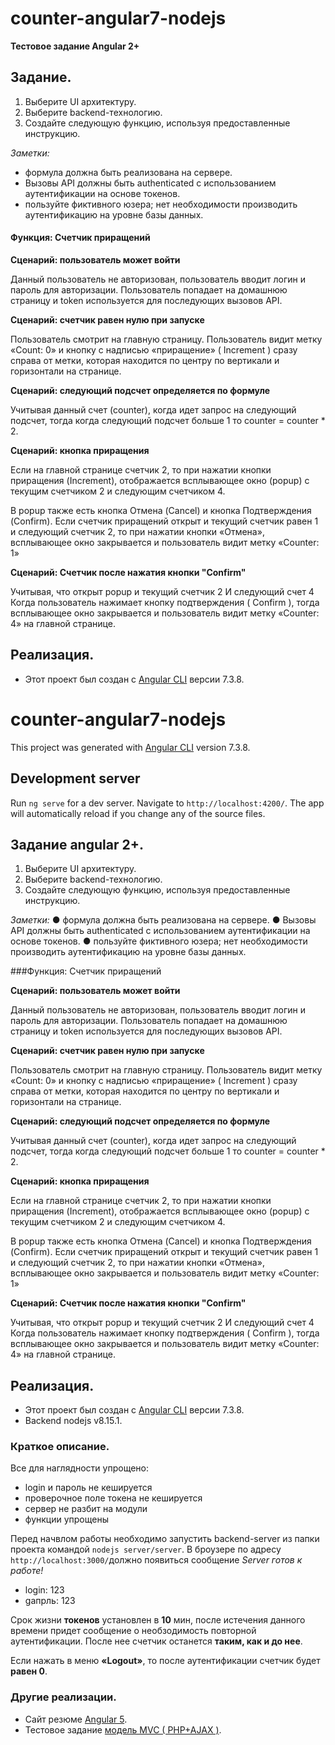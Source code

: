 # counter-angular7-nodejs

**Тестовое задание Angular 2+**


## Задание. 

1. Выберите UI архитектуру.
2. Выберите backend-технологию.
3. Создайте следующую функцию, используя предоставленные инструкцию.

_Заметки:_
* формула должна быть реализована на сервере.
* Вызовы API должны быть authenticated с использованием аутентификации на основе токенов.
* пользуйте фиктивного юзера; нет необходимости производить аутентификацию на уровне базы данных.

#### Функция: Счетчик приращений

**Сценарий: пользователь может войти**

Данный пользователь не авторизован, пользователь вводит логин и пароль для авторизации.
Пользователь попадает на домашнюю страницу и token используется для последующих вызовов API.

**Сценарий: счетчик равен нулю при запуске**

Пользователь смотрит на главную страницу.
Пользователь видит метку «Count: 0» и кнопку с надписью «приращение» (​ Increment​ ) сразу справа от метки, которая находится по центру по вертикали и горизонтали на странице.

**Сценарий: следующий подсчет определяется по формуле**

Учитывая данный счет (counter), когда идет запрос на следующий подсчет, тогда  когда следующий подсчет больше 1 то counter = counter * 2.

**Сценарий: кнопка приращения**

Если на главной странице счетчик 2, то при нажатии кнопки приращения (Increment), отображается всплывающее окно (popup) с текущим счетчиком 2 и следующим счетчиком 4.

В popup также есть кнопка Отмена (Cancel) и кнопка Подтверждения (Confirm).
Если счетчик приращений открыт и текущий счетчик равен 1 и следующий счетчик 2, то  при нажатии кнопки «Отмена», всплывающее окно закрывается и пользователь видит метку «Counter: 1»

**Сценарий: Счетчик после нажатия кнопки "Confirm"**

Учитывая, что открыт popup и текущий счетчик 2 И следующий счет 4
Когда пользователь нажимает кнопку подтверждения (​ Confirm​ ), тогда всплывающее окно закрывается и пользователь видит метку «Counter: 4» на главной странице.

## Реализация.

* Этот проект был создан с [Angular CLI](https://github.com/angular/angular-cli) версии 7.3.8.
# counter-angular7-nodejs

This project was generated with [Angular CLI](https://github.com/angular/angular-cli) version 7.3.8.

## Development server

Run `ng serve` for a dev server. Navigate to `http://localhost:4200/`. The app will automatically reload if you change any of the source files.

## Задание angular 2+. 

1. Выберите UI архитектуру.
2. Выберите backend-технологию.
3. Создайте следующую функцию, используя предоставленные инструкцию.

_Заметки:_
● формула должна быть реализована на сервере.
● Вызовы API должны быть authenticated с использованием аутентификации на основе токенов.
● пользуйте фиктивного юзера; нет необходимости производить аутентификацию на уровне базы данных.

###Функция: Счетчик приращений

**Сценарий: пользователь может войти**

Данный пользователь не авторизован, пользователь вводит логин и пароль для авторизации.
Пользователь попадает на домашнюю страницу и token используется для последующих вызовов API.

**Сценарий: счетчик равен нулю при запуске**

Пользователь смотрит на главную страницу.
Пользователь видит метку «Count: 0» и кнопку с надписью «приращение» (​ Increment​ ) сразу справа от метки, которая находится по центру по вертикали и горизонтали на странице.

**Сценарий: следующий подсчет определяется по формуле**

Учитывая данный счет (counter), когда идет запрос на следующий подсчет, тогда  когда следующий подсчет больше 1 то counter = counter * 2.

**Сценарий: кнопка приращения**

Если на главной странице счетчик 2, то при нажатии кнопки приращения (Increment), отображается всплывающее окно (popup) с текущим счетчиком 2 и следующим счетчиком 4.

В popup также есть кнопка Отмена (Cancel) и кнопка Подтверждения (Confirm).
Если счетчик приращений открыт и текущий счетчик равен 1 и следующий счетчик 2, то  при нажатии кнопки «Отмена», всплывающее окно закрывается и пользователь видит метку «Counter: 1»

**Сценарий: Счетчик после нажатия кнопки "Confirm"**

Учитывая, что открыт popup и текущий счетчик 2 И следующий счет 4
Когда пользователь нажимает кнопку подтверждения (​ Confirm​ ), тогда всплывающее окно закрывается и пользователь видит метку «Counter: 4» на главной странице.

## Реализация.

* Этот проект был создан с [Angular CLI](https://github.com/angular/angular-cli) версии 7.3.8.
* Backend  nodejs v8.15.1.

### Краткое описание.

Все для наглядности упрощено:
* login и пароль не кешируется
* проверочное поле токена не кешируется
* сервер не разбит на модули
* функции упрощены

Перед начвлом работы необходимо запустить backend-server из папки проекта командой `nodejs server/server`.
В броузере по адресу `http://localhost:3000/`должно появиться сообщение *Server готов к работе!*

* login: 123
* gапрль: 123

Срок жизни **токенов** установлен  в **10** мин, после истечения данного времени придет сообщение о необзодимость повторной аутентификации. После нее счетчик останется **таким, как и до нее**.

Если нажать в меню **«Logout»**, то после аутентификации счетчик будет **равен 0**.

### Другие реализации.

* Сайт резюме [Angular 5](https://aser.zzz.com.ua).
* Тестовое задание [модель MVC ( PHP+AJAX )](https://aser-test.000webhostapp.com ).


